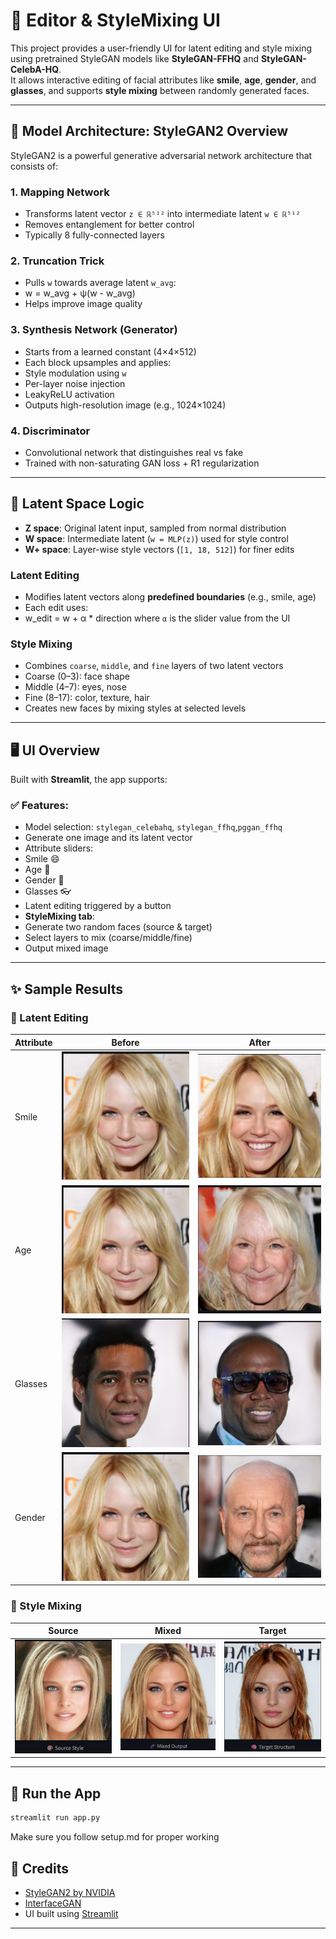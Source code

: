 # 🎨 Editor & StyleMixing UI

This project provides a user-friendly UI for latent editing and style mixing using pretrained StyleGAN models like **StyleGAN-FFHQ** and **StyleGAN-CelebA-HQ**.  
It allows interactive editing of facial attributes like **smile**, **age**, **gender**, and **glasses**, and supports **style mixing** between randomly generated faces.

---

## 🧠 Model Architecture: StyleGAN2 Overview

StyleGAN2 is a powerful generative adversarial network architecture that consists of:

### 1. **Mapping Network**
- Transforms latent vector `z ∈ ℝ⁵¹²` into intermediate latent `w ∈ ℝ⁵¹²`
- Removes entanglement for better control
- Typically 8 fully-connected layers

### 2. **Truncation Trick**
- Pulls `w` towards average latent `w_avg`:
- w = w_avg + ψ(w - w_avg)
- Helps improve image quality

### 3. **Synthesis Network (Generator)**
- Starts from a learned constant (4×4×512)
- Each block upsamples and applies:
- Style modulation using `w`
- Per-layer noise injection
- LeakyReLU activation
- Outputs high-resolution image (e.g., 1024×1024)

### 4. **Discriminator**
- Convolutional network that distinguishes real vs fake
- Trained with non-saturating GAN loss + R1 regularization

---

## 🧬 Latent Space Logic

- **Z space**: Original latent input, sampled from normal distribution
- **W space**: Intermediate latent (`w = MLP(z)`) used for style control
- **W+ space**: Layer-wise style vectors (`[1, 18, 512]`) for finer edits

### Latent Editing
- Modifies latent vectors along **predefined boundaries** (e.g., smile, age)
- Each edit uses:
- w_edit = w + α * direction
  where `α` is the slider value from the UI

### Style Mixing
- Combines `coarse`, `middle`, and `fine` layers of two latent vectors
- Coarse (0–3): face shape  
- Middle (4–7): eyes, nose  
- Fine (8–17): color, texture, hair  
- Creates new faces by mixing styles at selected levels

---

## 🖥️ UI Overview

Built with **Streamlit**, the app supports:

### ✅ Features:
- Model selection: `stylegan_celebahq`, `stylegan_ffhq`,`pggan_ffhq`
- Generate one image and its latent vector
- Attribute sliders:
- Smile 😄
- Age 👴
- Gender 🚻
- Glasses 👓
- Latent editing triggered by a button
- **StyleMixing tab**:
- Generate two random faces (source & target)
- Select layers to mix (coarse/middle/fine)
- Output mixed image

---

## ✨ Sample Results

### 🎯 Latent Editing

| Attribute | Before | After |
|----------|--------|-------|
| Smile    | ![](results/1.png) | ![](results/1_smile.png) |
| Age      | ![](results/1.png) | ![](results/1_age.png)   |
| Glasses  | ![](results/2.png) | ![](results/2_glasses.png) |
| Gender  | ![](results/1.png) | ![](results/1_gender.png) |

### 🔀 Style Mixing

| Source | Mixed | Target |
|--------|--------|-------|
| ![](results/31.png) | ![](results/3.png) | ![](results/32.png) |


---

## 🚀 Run the App

```bash
streamlit run app.py
```
Make sure you follow setup.md for proper working

## 📝 Credits

* [StyleGAN2 by NVIDIA](https://github.com/NVlabs/stylegan2)
* [InterfaceGAN](https://github.com/shenxz/InterfaceGAN)
* UI built using [Streamlit](https://streamlit.io)

---


